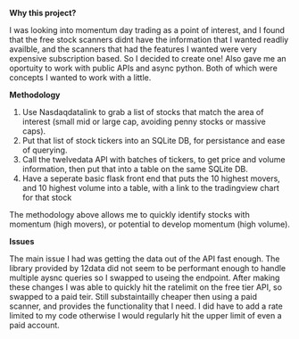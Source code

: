 **Why this project?**

I was looking into momentum day trading as a point of interest, and I found that the free stock scanners didnt have the information that I wanted readliy availble, 
and the scanners that had the features I wanted were very expensive subscription based. So I decided to create one! Also gave me an oportuity to work with public 
APIs and async python. Both of which were concepts I wanted to work with a little.

**Methodology**

1. Use Nasdaqdatalink to grab a list of stocks that match the area of interest (small mid or large cap, avoiding penny stocks or massive caps).
2. Put that list of stock tickers into an SQLite DB, for persistance and ease of querying.
3. Call the twelvedata API with batches of tickers, to get price and volume information, then put that into a table on the same SQLite DB.
4. Have a seperate basic flask front end that puts the 10 highest movers, and 10 highest volume into a table, with a link to the tradingview chart for that stock

The methodology above allows me to quickly identify stocks with momentum (high movers), or potential to develop momentum (high volume).

**Issues**

The main issue I had was getting the data out of the API fast enough. The library provided by 12data did not seem to be performant enough to handle multiple aysnc queries
so I swapped to useing the endpoint. After making these changes I was able to quickly hit the ratelimit on the free tier API, so swapped to a paid teir. Still substaintailly
cheaper then using a paid scanner, and provides the functionality that I need. I did have to add a rate limited to my code otherwise I would regularly hit the upper limit 
of even a paid account. 
